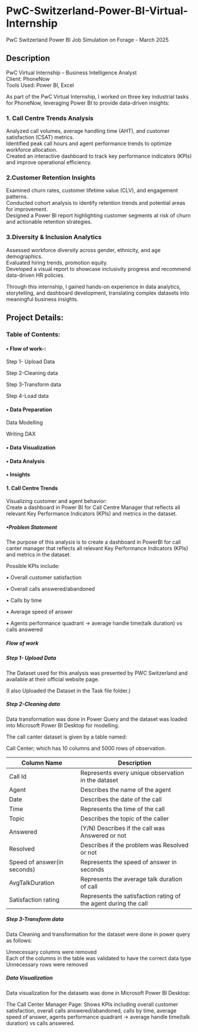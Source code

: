 # PwC-Switzerland-Power-BI-Virtual-Internship
PwC Switzerland Power BI Job Simulation on Forage - March 2025

## Description
PwC Virtual Internship – Business Intelligence Analyst <br>
Client: PhoneNow <br>
Tools Used: Power BI, Excel <br>

As part of the PwC Virtual Internship, I worked on three key industrial tasks for PhoneNow, leveraging Power BI to provide data-driven insights:

### 1. Call Centre Trends Analysis
Analyzed call volumes, average handling time (AHT), and customer satisfaction (CSAT) metrics. <br>
Identified peak call hours and agent performance trends to optimize workforce allocation.<br>
Created an interactive dashboard to track key performance indicators (KPIs) and improve operational efficiency.

### 2.Customer Retention Insights
Examined churn rates, customer lifetime value (CLV), and engagement patterns.<br>
Conducted cohort analysis to identify retention trends and potential areas for improvement.<br>
Designed a Power BI report highlighting customer segments at risk of churn and actionable retention strategies.

### 3.Diversity & Inclusion Analytics
Assessed workforce diversity across gender, ethnicity, and age demographics.<br>
Evaluated hiring trends, promotion equity.<br>
Developed a visual report to showcase inclusivity progress and recommend data-driven HR policies.

Through this internship, I gained hands-on experience in data analytics, storytelling, and dashboard development, translating complex datasets into meaningful business insights.

## Project Details:

### Table of Contents:
#### • Flow of work-:

Step 1- Upload Data

Step 2-Cleaning data

Step 3-Transform data

Step 4-Load data

#### • Data Preparation

Data Modelling

Writing DAX

#### • Data Visualization

#### • Data Analysis

#### • Insights

#### 1. Call Centre Trends
Visualizing customer and agent behavior:<br>
Create a dashboard in Power BI for Call Centre Manager that reflects all relevant Key Performance Indicators (KPIs) and metrics in the dataset.

##### •Problem Statement

The purpose of this analysis is to create a dashboard in PowerBI for call canter manager that reflects all relevant Key Performance Indicators (KPIs) and metrics in the dataset. 

Possible KPIs include:

• Overall customer satisfaction

• Overall calls answered/abandoned

• Calls by time

• Average speed of answer

• Agents performance quadrant -> average handle time(talk duration) vs calls answered

##### Flow of work

##### Step 1- Upload Data

The Dataset used for this analysis was presented by PWC Switzerland and available at their official website page.

(I also Uploaded the Dataset in the Task file folder.)

##### Step 2-Cleaning data

Data transformation was done in Power Query and the dataset was loaded into Microsoft Power BI Desktop for modelling.

The call canter dataset is given by a table named:

Call Center; which has 10 columns and 5000 rows of observation.

| Column Name   | Description   | 
|------------|------------|
| Call Id | Represents every unique observation in the dataset| 
| Agent | Describes the name of the agent | 
| Date | Describes the date of the call |
| Time | Represents the time of the call |
| Topic | Describes the topic of the caller |
| Answered | (Y/N) Describes if the call was Answered or not |
| Resolved | Describes if the problem was Resolved or not |
| Speed of answer(in seconds) | Represents the speed of answer in seconds |
| AvgTalkDuration | Represents the average talk duration of call |
| Satisfaction rating | Represents the satisfaction rating of the agent during the call |

##### Step 3-Transform data

Data Cleaning and transformation for the dataset were done in power query as follows:

Unnecessary columns were removed <br>
Each of the columns in the table was validated to have the correct data type <br>
Unnecessary rows were removed

##### Data Visualization

Data visualization for the datasets was done in Microsoft Power BI Desktop:

The Call Center Manager Page: Shows KPIs including overall customer satisfaction, overall calls answered/abandoned, calls by time, average speed of answer, agents performance quadrant -> average handle time(talk duration) vs calls answered.

